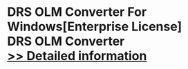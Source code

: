 # DRS OLM Converter For Windows[Enterprise License]<br />DRS OLM Converter<br />[>> Detailed information](https://secure.shareit.com/shareit/product.html?productid=301004314&affiliateid=200057808)